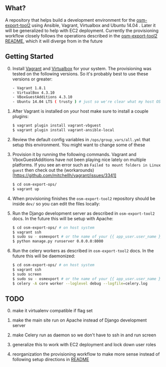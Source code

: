 ## What?
A repository that helps build a development environment
for the [osm-export-tool2](https://github.com/hotosm/osm-export-tool2) using Ansible, Vagrant, Virtualbox and Ubuntu 14.04 . Later it will be generalized
to help with EC2 deployment. Currently the provisioning workflow closely follows the operations described in the
[osm-export-tool2 README](https://github.com/hotosm/osm-export-tool2/blob/master/README.md), which it will diverge from in the future

## Getting Started

0. Install [Vagrant](https://www.vagrantup.com/) and [Virtualbox](https://www.virtualbox.org/wiki/Downloads) for your system. The provisioning was tested
on the following versions. So it's probably best to use these versions or greater:

    ```bash
    - Vagrant 1.8.1
    - VirtualBox 4.3.10
    - VBoxGuestAdditions 4.3.10
    - Ubuntu 14.04 LTS ( trusty ) # just so we're clear what my host OS was
    ```
0. After Vagrant is installed on your host make sure to install a couple plugins:

    ```bash
    $ vagrant plugin install vagrant-vbguest
    $ vagrant plugin install vagrant-ansible-local
    ```
0. Review the default config variables in `/ops/group_vars/all.yml` that setup this environment. You might want to change some of these

0. Provision it by running the following commands. Vagrant and VboxGuestAdditions have not been playing nice lately on multiple platforms.
If you see an error such as `Failed to mount folders in Linux guest` then check out the (workarounds)[https://github.com/mitchellh/vagrant/issues/3341]

    ```bash
    $ cd osm-export-ops/
    $ vagrant up
    ```
0. When provisioning finishes the `osm-export-tool2` repository should be inside `dev/` so you can edit the files locally:

0. Run the Django development server as described in `osm-export-tool2` docs. In the future this will be setup with Apache:

    ```bash
    $ cd osm-export-ops/ # on host system
    $ vagrant ssh
    $ sudo su - osmexport # or the name of your {{ app_user.user_name }} in config vars
    $ python manage.py runserver 0.0.0.0:8000
    ```

0. Run the celery workers as described in `osm-export-tool2` docs. In the future this will be daemonized:

    ```bash
    $ cd osm-export-ops/ # on host system
    $ vagrant ssh
    $ sudo screen
    $ sudo su - osmexport # or the name of your {{ app_user.user_name }} in config vars
    $ celery -A core worker --loglevel debug --logfile=celery.log
    ```


## TODO

0. make it virtualenv compatible if flag set

0. make the main site run on Apache instead of Django development server

0. make Celery run as daemon so we don't have to ssh in and run screen

0. generalize this to work with EC2 deployment and lock down user roles

0. reorganization the provisioning workflow to make more sense instead of following setup directions in
[README](https://github.com/hotosm/osm-export-tool2/blob/master/README.md)